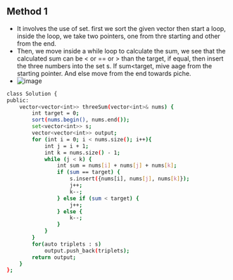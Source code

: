 ## Method 1 
- It involves the use of set. first we sort the given vector then start a loop, inside the loop, we take two pointers, one from thre starting and other from the end.
- Then, we move inside a while loop to calculate the sum, we see that the calculated sum can be < or  == or > than the target, if equal, then insert the three numbers into the set s. If sum<target, mive aage from the starting pointer. And else move from the end towards piche.
- ![image](https://github.com/T1A0R3S2H/Leetcode-Progess/assets/123285559/1399b510-356a-404e-b288-373b2c7db815)

```bash
class Solution {
public:
    vector<vector<int>> threeSum(vector<int>& nums) {
        int target = 0;
        sort(nums.begin(), nums.end());
        set<vector<int>> s;
        vector<vector<int>> output;
        for (int i = 0; i < nums.size(); i++){
            int j = i + 1;
            int k = nums.size() - 1;
            while (j < k) {
                int sum = nums[i] + nums[j] + nums[k];
                if (sum == target) {
                    s.insert({nums[i], nums[j], nums[k]});
                    j++;
                    k--;
                } else if (sum < target) {
                    j++;
                } else {
                    k--;
                }
            }
        }
        for(auto triplets : s)
            output.push_back(triplets);
        return output;
    }
};
```
